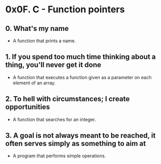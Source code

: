 # 0x0F. C - Function pointers

## 0. What's my name
* A function that prints a name.

## 1. If you spend too much time thinking about a thing, you'll never get it done
* A function that executes a function given as a parameter on each element of an array.

## 2. To hell with circumstances; I create opportunities
* A function that searches for an integer.

## 3. A goal is not always meant to be reached, it often serves simply as something to aim at
* A program that performs simple operations.
